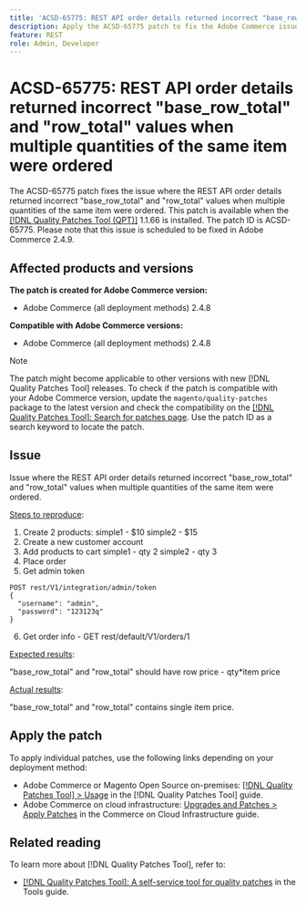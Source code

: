```yaml
---
title: 'ACSD-65775: REST API order details returned incorrect "base_row_total" and "row_total" values when multiple quantities of the same item were ordered'
description: Apply the ACSD-65775 patch to fix the Adobe Commerce issue where "base_row_total" and "row_total" in Order details contain single price in REST api response.
feature: REST
role: Admin, Developer
---
```


# ACSD-65775: REST API order details returned incorrect "base_row_total" and "row_total" values when multiple quantities of the same item were ordered

The ACSD-65775 patch fixes the issue where the REST API order details returned incorrect "base_row_total" and "row_total" values when multiple quantities of the same item were ordered. This patch is available when the [[!DNL Quality Patches Tool (QPT)]](/help/tools/quality-patches-tool/quality-patches-tool-to-self-serve-quality-patches.md) 1.1.66 is installed. The patch ID is ACSD-65775. Please note that this issue is scheduled to be fixed in Adobe Commerce 2.4.9.

## Affected products and versions

**The patch is created for Adobe Commerce version:**

* Adobe Commerce (all deployment methods) 2.4.8

**Compatible with Adobe Commerce versions:**

* Adobe Commerce (all deployment methods) 2.4.8

>[!NOTE]
>
>The patch might become applicable to other versions with new [!DNL Quality Patches Tool] releases. To check if the patch is compatible with your Adobe Commerce version, update the `magento/quality-patches` package to the latest version and check the compatibility on the [[!DNL Quality Patches Tool]: Search for patches page](https://experienceleague.adobe.com/tools/commerce-quality-patches/index.html). Use the patch ID as a search keyword to locate the patch.

## Issue

Issue where the REST API order details returned incorrect "base_row_total" and "row_total" values when multiple quantities of the same item were ordered.

<u>Steps to reproduce</u>:

1. Create 2 products:
simple1 - $10
simple2 - $15
2. Create a new customer account
3. Add products to cart
simple1 - qty 2
simple2 - qty 3
4. Place order
5. Get admin token

```
POST rest/V1/integration/admin/token
{
  "username": "admin",
  "password": "123123q"
}
```

6. Get order info - GET rest/default/V1/orders/1

<u>Expected results</u>:

"base_row_total" and "row_total" should have row price - qty*item price

<u>Actual results</u>:

"base_row_total" and "row_total" contains single item price.

## Apply the patch

To apply individual patches, use the following links depending on your deployment method:

* Adobe Commerce or Magento Open Source on-premises: [[!DNL Quality Patches Tool] > Usage](/help/tools/quality-patches-tool/usage.md) in the [!DNL Quality Patches Tool] guide.
* Adobe Commerce on cloud infrastructure: [Upgrades and Patches > Apply Patches](https://experienceleague.adobe.com/docs/commerce-cloud-service/user-guide/develop/upgrade/apply-patches.html) in the Commerce on Cloud Infrastructure guide.

## Related reading

To learn more about [!DNL Quality Patches Tool], refer to:

* [[!DNL Quality Patches Tool]: A self-service tool for quality patches](/help/tools/quality-patches-tool/quality-patches-tool-to-self-serve-quality-patches.md) in the Tools guide.
